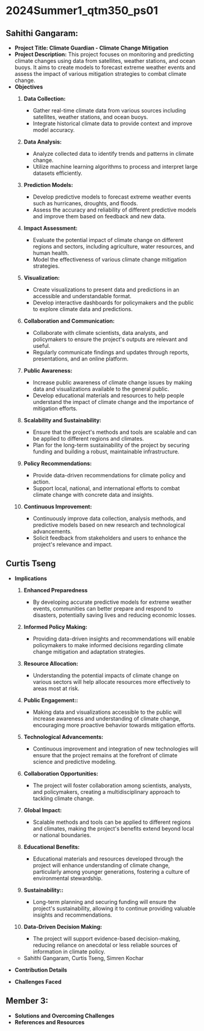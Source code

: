 # 2024Summer1_qtm350_ps01

## Sahithi Gangaram:
- **Project Title: Climate Guardian - Climate Change Mitigation**
- **Project Description:** This project focuses on monitoring and predicting climate changes using data from satellites, weather stations, and ocean buoys. It aims to create models to forecast extreme weather events and assess the impact of various mitigation strategies to combat climate change.
- **Objectives**
  1. **Data Collection:**
     - Gather real-time climate data from various sources including satellites, weather stations, and ocean buoys.
     - Integrate historical climate data to provide context and improve model accuracy.

  2. **Data Analysis:**
     - Analyze collected data to identify trends and patterns in climate change.
     - Utilize machine learning algorithms to process and interpret large datasets efficiently.

  3. **Prediction Models:**
     - Develop predictive models to forecast extreme weather events such as hurricanes, droughts, and floods.
     - Assess the accuracy and reliability of different predictive models and improve them based on feedback and new data.

  4. **Impact Assessment:**
     - Evaluate the potential impact of climate change on different regions and sectors, including agriculture, water resources, and human health.
     - Model the effectiveness of various climate change mitigation strategies.

  5. **Visualization:**
     - Create visualizations to present data and predictions in an accessible and understandable format.
     - Develop interactive dashboards for policymakers and the public to explore climate data and predictions.

  6. **Collaboration and Communication:**
     - Collaborate with climate scientists, data analysts, and policymakers to ensure the project's outputs are relevant and useful.
     - Regularly communicate findings and updates through reports, presentations, and an online platform.

  7. **Public Awareness:**
     - Increase public awareness of climate change issues by making data and visualizations available to the general public.
     - Develop educational materials and resources to help people understand the impact of climate change and the importance of mitigation efforts.

  8. **Scalability and Sustainability:**
     - Ensure that the project's methods and tools are scalable and can be applied to different regions and climates.
     - Plan for the long-term sustainability of the project by securing funding and building a robust, maintainable infrastructure.

  9. **Policy Recommendations:**
     - Provide data-driven recommendations for climate policy and action.
     - Support local, national, and international efforts to combat climate change with concrete data and insights.

  10. **Continuous Improvement:**
      - Continuously improve data collection, analysis methods, and predictive models based on new research and technological advancements.
      - Solicit feedback from stakeholders and users to enhance the project's relevance and impact.

## Curtis Tseng
- **Implications**
  1. **Enhanced Preparedness**
     - By developing accurate predictive models for extreme weather events, communities can better prepare and respond to disasters, potentially saving lives and reducing economic losses.

  2. **Informed Policy Making:**
     - Providing data-driven insights and recommendations will enable policymakers to make informed decisions regarding climate change mitigation and adaptation strategies.

  3. **Resource Allocation:**
     - Understanding the potential impacts of climate change on various sectors will help allocate resources more effectively to areas most at risk.
     
  4. **Public Engagement::**
     - Making data and visualizations accessible to the public will increase awareness and understanding of climate change, encouraging more proactive behavior towards mitigation efforts.

  5. **Technological Advancements:**
     - Continuous improvement and integration of new technologies will ensure that the project remains at the forefront of climate science and predictive modeling.
     
  6. **Collaboration Opportunities:**
     - The project will foster collaboration among scientists, analysts, and policymakers, creating a multidisciplinary approach to tackling climate change.

  7. **Global Impact:**
     - Scalable methods and tools can be applied to different regions and climates, making the project's benefits extend beyond local or national boundaries.

  8. **Educational Benefits:**
     - Educational materials and resources developed through the project will enhance understanding of climate change, particularly among younger generations, fostering a culture of environmental stewardship.

  9. **Sustainability::**
      - Long-term planning and securing funding will ensure the project's sustainability, allowing it to continue providing valuable insights and recommendations.
      
  10. **Data-Driven Decision Making:**
      - The project will support evidence-based decision-making, reducing reliance on anecdotal or less reliable sources of information in climate policy.
    

    - Sahithi Gangaram, Curtis Tseng, Simren Kochar
- **Contribution Details**
- **Challenges Faced**

## Member 3:
- **Solutions and Overcoming Challenges**
- **References and Resources**
